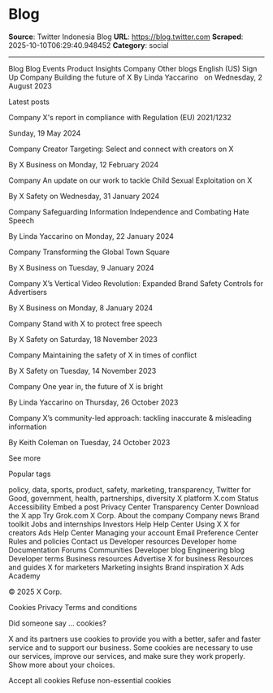 # Blog

**Source**: Twitter Indonesia Blog
**URL**: https://blog.twitter.com
**Scraped**: 2025-10-10T06:29:40.948452
**Category**: social

---

Blog
Blog
Events
Product
Insights
Company
Other blogs
‎English (US)‎ 
Sign Up
Company
Building the future of X
By 
Linda Yaccarino
  
on Wednesday, 2 August 2023
   

Latest posts

Company
X's report in compliance with Regulation (EU) 2021/1232

Sunday, 19 May 2024

Company
Creator Targeting: Select and connect with creators on X

By 
X Business
 on Monday, 12 February 2024

Company
An update on our work to tackle Child Sexual Exploitation on X

By 
X Safety
 on Wednesday, 31 January 2024

Company
Safeguarding Information Independence and Combating Hate Speech

By 
Linda Yaccarino
 on Monday, 22 January 2024

Company
Transforming the Global Town Square

By 
X Business
 on Tuesday, 9 January 2024

Company
X’s Vertical Video Revolution: Expanded Brand Safety Controls for Advertisers

By 
X Business
 on Monday, 8 January 2024

Company
Stand with X to protect free speech

By 
X Safety
 on Saturday, 18 November 2023

Company
Maintaining the safety of X in times of conflict

By 
X Safety
 on Tuesday, 14 November 2023

Company
One year in, the future of X is bright

By 
Linda Yaccarino
 on Thursday, 26 October 2023

Company
X’s community-led approach: tackling inaccurate & misleading information

By 
Keith Coleman
 on Tuesday, 24 October 2023

See more

Popular tags

policy, data, sports, product, safety, marketing, transparency, Twitter for Good, government, health, partnerships, diversity
X platform
X.com
Status
Accessibility
Embed a post
Privacy Center
Transparency Center
Download the X app
Try Grok.com
X Corp.
About the company
Company news
Brand toolkit
Jobs and internships
Investors
Help
Help Center
Using X
X for creators
Ads Help Center
Managing your account
Email Preference Center
Rules and policies
Contact us
Developer resources
Developer home
Documentation
Forums
Communities
Developer blog
Engineering blog
Developer terms
Business resources
Advertise
X for business
Resources and guides
X for marketers
Marketing insights
Brand inspiration
X Ads Academy

‎© 2025 X Corp.‎

Cookies
Privacy
Terms and conditions

Did someone say … cookies?

X and its partners use cookies to provide you with a better, safer and faster service and to support our business. Some cookies are necessary to use our services, improve our services, and make sure they work properly. Show more about your choices.

Accept all cookies
Refuse non-essential cookies
